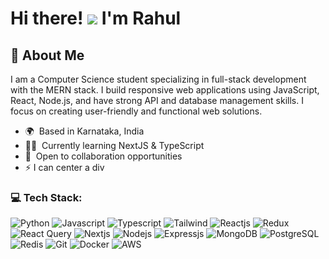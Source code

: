 # Hi there! ![](https://user-images.githubusercontent.com/18350557/176309783-0785949b-9127-417c-8b55-ab5a4333674e.gif) I'm Rahul

## 🚀 About Me
I am a Computer Science student specializing in full-stack development with the MERN stack. I build responsive web applications using JavaScript, React, Node.js, and have strong API and database management skills. I focus on creating user-friendly and functional web solutions.

*   🌍  Based in Karnataka, India 
*   👨‍💻  Currently learning NextJS & TypeScript
*   🤝  Open to collaboration opportunities
*   ⚡️  I can center a div 

 ### 💻 Tech Stack:
![Python](https://img.shields.io/badge/Python-3776AB.svg?style=for-the-badge&logo=Python&logoColor=white)
![Javascript](https://img.shields.io/badge/JavaScript-F7DF1E.svg?style=for-the-badge&logo=JavaScript&logoColor=black)
![Typescript](https://img.shields.io/badge/TypeScript-3178C6.svg?style=for-the-badge&logo=TypeScript&logoColor=white)
![Tailwind](https://img.shields.io/badge/Tailwind%20CSS-06B6D4.svg?style=for-the-badge&logo=Tailwind-CSS&logoColor=white)
![Reactjs](https://img.shields.io/badge/React-61DAFB.svg?style=for-the-badge&logo=React&logoColor=black)
![Redux](https://img.shields.io/badge/Redux-764ABC.svg?style=for-the-badge&logo=Redux&logoColor=white)
![React Query](https://img.shields.io/badge/React%20Query-FF4154.svg?style=for-the-badge&logo=React-Query&logoColor=white)
![Nextjs](https://img.shields.io/badge/Next.js-000000.svg?style=for-the-badge&logo=nextdotjs&logoColor=white)
![Nodejs](https://img.shields.io/badge/Node.js-5FA04E.svg?style=for-the-badge&logo=nodedotjs&logoColor=white)
![Expressjs](https://img.shields.io/badge/Express-000000.svg?style=for-the-badge&logo=Express&logoColor=white)
![MongoDB](https://img.shields.io/badge/MongoDB-47A248.svg?style=for-the-badge&logo=MongoDB&logoColor=white)
![PostgreSQL](https://img.shields.io/badge/PostgreSQL-4169E1.svg?style=for-the-badge&logo=PostgreSQL&logoColor=white)
![Redis](https://img.shields.io/badge/Redis-FF4438.svg?style=for-the-badge&logo=Redis&logoColor=white)
![Git](https://img.shields.io/badge/Git-F05032.svg?style=for-the-badge&logo=Git&logoColor=white)
![Docker](https://img.shields.io/badge/Docker-2496ED.svg?style=for-the-badge&logo=Docker&logoColor=white)
![AWS](https://img.shields.io/badge/Amazon%20Web%20Services-232F3E.svg?style=for-the-badge&logo=Amazon-Web-Services&logoColor=white)
